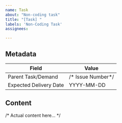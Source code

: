 ```yaml
---
name: Task
about: "Non-coding task"
title: "[Task] "
labels: 'Non-Coding Task'
assignees:

---
```


## Metadata

Field | Value
--- | ---
Parent Task/Demand | /* Issue Number*/
Expected Delivery Date | YYYY-MM-DD

## Content

/* Actual content here... */
